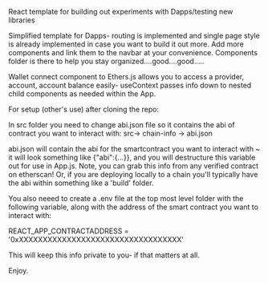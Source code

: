 React template for building out experiments with Dapps/testing new libraries

Simplified template for Dapps- routing is implemented and single page style is already implemented in case you want to build it out more. Add more components and link them to the navbar at your convenience. Components folder is there to help you stay organized....good....good.....

Wallet connect component to Ethers.js allows you to access a provider, account, account balance easily- useContext passes info down to nested child components as needed within the App. 

For setup (other's use) after cloning the repo:

In src folder you need to change abi.json file so it contains the abi of contract you want to interact with: src-> chain-info -> abi.json

abi.json will contain the abi for the smartcontract you want to interact with ~ it will look something like {"abi":{...}}, and you will destructure this variable out for use in App.js. Note, you can grab this info from any verified contract on etherscan! Or, if you are deploying locally to a chain you'll typically have the abi within something like a 'build' folder.

You also neeed to create a .env file at the top most level folder with the following variable, along with the address of the smart contract you want to interact with:

REACT_APP_CONTRACTADDRESS = '0xXXXXXXXXXXXXXXXXXXXXXXXXXXXXXXXXXX'

This will keep this info private to you- if that matters at all. 

Enjoy. 



